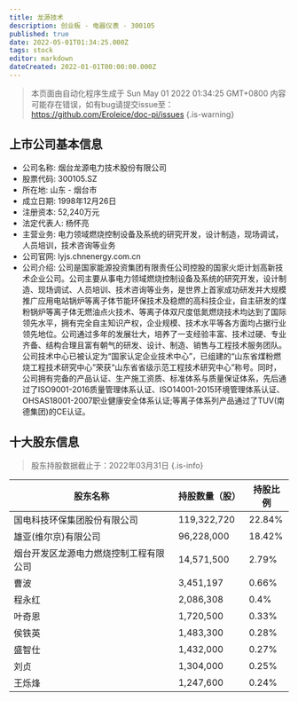 ```yaml
---
title: 龙源技术
description: 创业板 - 电器仪表 - 300105
published: true
date: 2022-05-01T01:34:25.000Z
tags: stock
editor: markdown
dateCreated: 2022-01-01T00:00:00.000Z
---
```


> 本页面由自动化程序生成于 Sun May 01 2022 01:34:25 GMT+0800
> 内容可能存在错误，如有bug请提交issue至：https://github.com/Eroleice/doc-pi/issues
{.is-warning}

## 上市公司基本信息
- 公司名称: 烟台龙源电力技术股份有限公司
- 股票代码: 300105.SZ
- 所在地: 山东 - 烟台市
- 成立日期: 1998年12月26日
- 注册资本: 52,240万元
- 法定代表人: 杨怀亮
- 主营业务: 电力领域燃烧控制设备及系统的研究开发，设计制造，现场调试，人员培训，技术咨询等业务
- 公司官网: lyjs.chnenergy.com.cn
- 公司介绍: 公司是国家能源投资集团有限责任公司控股的国家火炬计划高新技术企业公司。公司主要从事电力领域燃烧控制设备及系统的研究开发，设计制造、现场调试、人员培训、技术咨询等业务，是世界上首家成功研发并大规模推广应用电站锅炉等离子体节能环保技术及稳燃的高科技企业，自主研发的煤粉锅炉等离子体无燃油点火技术、等离子体双尺度低氮燃烧技术均达到了国际领先水平，拥有完全自主知识产权，企业规模、技术水平等各方面均占据行业领先地位。公司通过多年的发展壮大，培养了一支经验丰富、技术过硬、专业齐备、结构合理且富有朝气的研发、设计、制造、销售与工程技术服务团队。公司技术中心已被认定为“国家认定企业技术中心”，已组建的“山东省煤粉燃烧工程技术研究中心”荣获“山东省省级示范工程技术研究中心”称号。同时，公司拥有完备的产品认证、生产施工资质、标准体系与质量保证体系，先后通过了ISO9001-2016质量管理体系认证、ISO14001-2015环境管理体系认证、OHSAS18001-2007职业健康安全体系认证;等离子体系列产品通过了TUV(南德集团)的CE认证。


## 十大股东信息
> 股东持股数据截止于：2022年03月31日
{.is-info}

| 股东名称 | 持股数量（股） | 持股比例 |
| --- | --- | --- |
| 国电科技环保集团股份有限公司 | 119,322,720 | 22.84% |
| 雄亚(维尔京)有限公司 | 96,228,000 | 18.42% |
| 烟台开发区龙源电力燃烧控制工程有限公司 | 14,571,500 | 2.79% |
| 曹波 | 3,451,197 | 0.66% |
| 程永红 | 2,086,308 | 0.4% |
| 叶奇恩 | 1,720,500 | 0.33% |
| 侯铁英 | 1,483,300 | 0.28% |
| 盛智仕 | 1,432,000 | 0.27% |
| 刘贞 | 1,304,000 | 0.25% |
| 王烁烽 | 1,247,600 | 0.24% |




